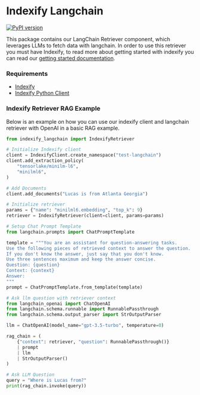 # Indexify Langchain

[![PyPI version](https://badge.fury.io/py/indexify-langchain.svg)](https://badge.fury.io/py/indexify-langchain)

This package contains our LangChain Retriever component, which leverages LLMs to fetch data with langchain. In order to use this retriever you must have Indexify, to read more about getting started with indexify you can read our [getting started documentation](https://getindexify.ai/getting_started/).

### Requirements
- [Indexify](https://getindexify.ai/getting_started/)
- [Indexify Python Client](https://pypi.org/project/indexify/)

### Indexify Retriever RAG Example
Below is an example on how you can use our indexify client and langchain retriever with OpenAI in a basic RAG example.

```python
from indexify_langchain import IndexifyRetriever

# Initialize Indexify client
client = IndexifyClient.create_namespace("test-langchain")
client.add_extraction_policy(
    "tensorlake/minilm-l6",
    "minilml6",
)

# Add Documents
client.add_documents("Lucas is from Atlanta Georgia")

# Initialize retriever
params = {"name": "minilml6.embedding", "top_k": 9}
retriever = IndexifyRetriever(client=client, params=params)

# Setup Chat Prompt Template
from langchain.prompts import ChatPromptTemplate

template = """You are an assistant for question-answering tasks. 
Use the following pieces of retrieved context to answer the question. 
If you don't know the answer, just say that you don't know. 
Use three sentences maximum and keep the answer concise.
Question: {question} 
Context: {context} 
Answer:
"""
prompt = ChatPromptTemplate.from_template(template)

# Ask llm question with retriever context
from langchain_openai import ChatOpenAI
from langchain.schema.runnable import RunnablePassthrough
from langchain.schema.output_parser import StrOutputParser

llm = ChatOpenAI(model_name="gpt-3.5-turbo", temperature=0)

rag_chain = (
    {"context": retriever, "question": RunnablePassthrough()}
    | prompt
    | llm
    | StrOutputParser()
)

# Ask LLM Question
query = "Where is Lucas from?"
print(rag_chain.invoke(query))
```